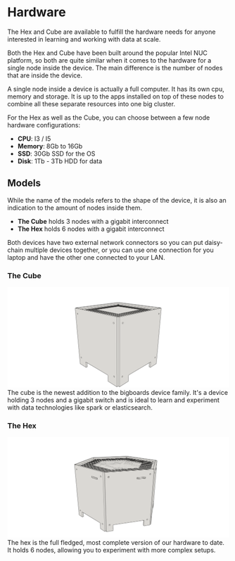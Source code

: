 # Hardware
The Hex and Cube are available to fulfill the hardware needs for anyone interested in learning 
and working with data at scale.

Both the Hex and Cube have been built around the popular Intel NUC platform, so both are quite
similar when it comes to the hardware for a single node inside the device. The main difference is
the number of nodes that are inside the device.

A single node inside a device is actually a full computer. It has its own cpu, memory and storage. It
is up to the apps installed on top of these nodes to combine all these separate resources into one
big cluster.

For the Hex as well as the Cube, you can choose between a few node hardware configurations:

 - **CPU**: I3 / I5
 - **Memory**: 8Gb to 16Gb
 - **SSD**: 30Gb SSD for the OS
 - **Disk**: 1Tb - 3Tb HDD for data 

## Models
While the name of the models refers to the shape of the device, it is also an indication to the amount
of nodes inside them.

 - **The Cube** holds 3 nodes with a gigabit interconnect
 - **The Hex** holds 6 nodes with a gigabit interconnect

Both devices have two external network connectors so you can put daisy-chain multiple devices 
together, or you can use one connection for you laptop and have the other one connected to your LAN.

### The Cube
![Cube](../images/hex-nuc-3-wireframe-side.png)
The cube is the newest addition to the bigboards device family. It's a device holding 3 nodes and a
gigabit switch and is ideal to learn and experiment with data technologies like spark or elasticsearch.

### The Hex
![Hex](../images/hex-nuc-6-wireframe-side.png)
The hex is the full fledged, most complete version of our hardware to date. It holds 6 nodes, allowing
you to experiment with more complex setups.